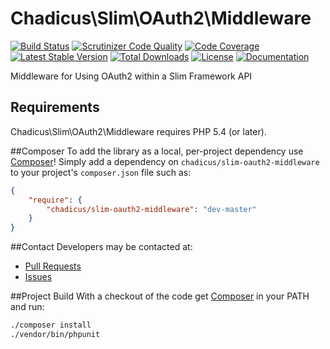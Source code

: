 # Chadicus\Slim\OAuth2\Middleware

[![Build Status](http://img.shields.io/travis/chadicus/slim-oauth2-middleware.svg?style=flat)](https://travis-ci.org/chadicus/slim-oauth2-middleware)
[![Scrutinizer Code Quality](http://img.shields.io/scrutinizer/g/chadicus/slim-oauth2-middleware.svg?style=flat)](https://scrutinizer-ci.com/g/chadicus/slim-oauth2-middleware/)
[![Code Coverage](http://img.shields.io/coveralls/chadicus/slim-oauth2-middleware.svg?style=flat)](https://coveralls.io/r/chadicus/slim-oauth2-middleware)
[![Latest Stable Version](http://img.shields.io/packagist/v/chadicus/slim-oauth2-middleware.svg?style=flat)](https://packagist.org/packages/chadicus/slim-oauth2-middleware)
[![Total Downloads](http://img.shields.io/packagist/dt/chadicus/slim-oauth2-middleware.svg?style=flat)](https://packagist.org/packages/chadicus/slim-oauth2-middleware)
[![License](http://img.shields.io/packagist/l/chadicus/slim-oauth2-middleware.svg?style=flat)](https://packagist.org/packages/chadicus/slim-oauth2-middleware)
[![Documentation](https://img.shields.io/badge/reference-phpdoc-blue.svg?style=flat)](http://chadicus.github.io/slim-oauth2-middleware)

Middleware for Using OAuth2 within a Slim Framework API

## Requirements

Chadicus\Slim\OAuth2\Middleware requires PHP 5.4 (or later).

##Composer
To add the library as a local, per-project dependency use [Composer](http://getcomposer.org)! Simply add a dependency on
`chadicus/slim-oauth2-middleware` to your project's `composer.json` file such as:

```json
{
    "require": {
        "chadicus/slim-oauth2-middleware": "dev-master"
    }
}
```

##Contact
Developers may be contacted at:

 * [Pull Requests](https://github.com/chadicus/slim-oauth2-middleware/pulls)
 * [Issues](https://github.com/chadicus/slim-oauth2-middleware/issues)

##Project Build
With a checkout of the code get [Composer](http://getcomposer.org) in your PATH and run:

```sh
./composer install
./vendor/bin/phpunit

